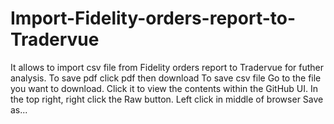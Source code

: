 # Import-Fidelity-orders-report-to-Tradervue
It allows to import csv file from Fidelity orders report to Tradervue for futher analysis.
To save pdf click pdf then download
To save csv file<CR>
    Go to the file you want to download.<CR>
    Click it to view the contents within the GitHub UI.<CR>
    In the top right, right click the Raw button.<CR>
    Left click in middle of browser Save as...<CR>
